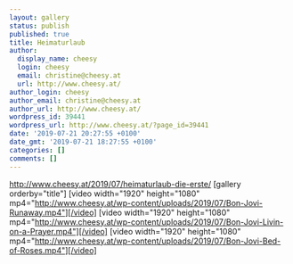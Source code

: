 ```yaml
---
layout: gallery
status: publish
published: true
title: Heimaturlaub
author:
  display_name: cheesy
  login: cheesy
  email: christine@cheesy.at
  url: http://www.cheesy.at/
author_login: cheesy
author_email: christine@cheesy.at
author_url: http://www.cheesy.at/
wordpress_id: 39441
wordpress_url: http://www.cheesy.at/?page_id=39441
date: '2019-07-21 20:27:55 +0100'
date_gmt: '2019-07-21 18:27:55 +0100'
categories: []
comments: []
---
```

http://www.cheesy.at/2019/07/heimaturlaub-die-erste/
[gallery orderby="title"]
[video width="1920" height="1080" mp4="http://www.cheesy.at/wp-content/uploads/2019/07/Bon-Jovi-Runaway.mp4"][/video]
[video width="1920" height="1080" mp4="http://www.cheesy.at/wp-content/uploads/2019/07/Bon-Jovi-Livin-on-a-Prayer.mp4"][/video]
[video width="1920" height="1080" mp4="http://www.cheesy.at/wp-content/uploads/2019/07/Bon-Jovi-Bed-of-Roses.mp4"][/video]
